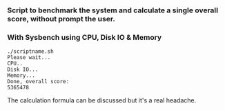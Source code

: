 ### Script to benchmark the system and calculate a single overall score, without prompt the user.
### With Sysbench using CPU, Disk IO & Memory
  ```
./scriptname.sh
Please wait...
CPU..
Disk IO...
Memory...
Done, overall score:
5365478
  ```
The calculation formula can be discussed but it's a real headache.
